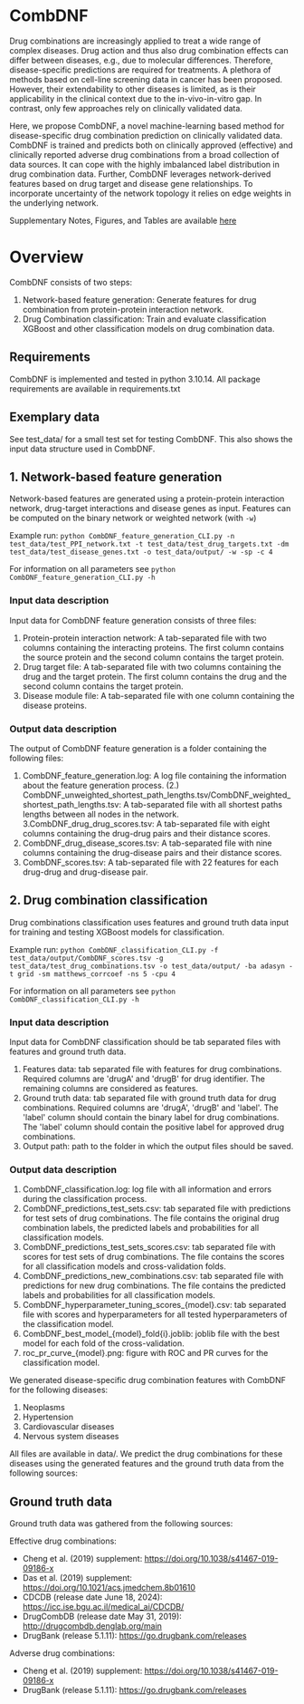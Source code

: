 # CombDNF

Drug combinations are increasingly applied to treat a wide range of complex diseases. Drug action and thus also drug combination effects can differ between diseases, e.g., due to molecular differences. Therefore, disease-specific predictions are required for treatments. A plethora of methods based on cell-line screening data in cancer has been proposed. However, their extendability to other diseases is limited, as is their applicability in the clinical context due to the in-vivo-in-vitro gap. In contrast, only few approaches rely on clinically validated data.

Here, we propose CombDNF, a novel machine-learning based method for disease-specific drug combination prediction on clinically validated data. CombDNF is trained and predicts both on clinically approved (effective) and clinically reported adverse drug combinations from a broad collection of data sources. It can cope with the highly imbalanced label distribution in drug combination data. Further, CombDNF leverages network-derived features based on drug target and disease gene relationships. To incorporate uncertainty of the network topology it relies on edge weights in the underlying network.

Supplementary Notes, Figures, and Tables are available [here](https://github.com/DILiS-lab/CombDNF/blob/main/Supplementary%20Notes%2C%20Figures%2C%20and%20Tables.pdf)


# Overview

CombDNF consists of two steps:
1. Network-based feature generation: Generate features for drug combination from protein-protein interaction network.
2. Drug Combination classification: Train and evaluate classification XGBoost and other classification models on drug combination data.

## Requirements

CombDNF is implemented and tested in python 3.10.14. All package requirements are available in requirements.txt

## Exemplary data
See test_data/ for a small test set for testing CombDNF. This also shows the input data structure used in CombDNF.

## 1. Network-based feature generation
Network-based features are generated using a protein-protein interaction network, drug-target interactions and disease genes as input. Features can be computed on the binary network or weighted network (with ```-w```)

Example run:
```python CombDNF_feature_generation_CLI.py -n test_data/test_PPI_network.txt -t test_data/test_drug_targets.txt -dm test_data/test_disease_genes.txt -o test_data/output/ -w -sp -c 4```

For information on all parameters see
```python CombDNF_feature_generation_CLI.py -h```

### Input data description
Input data for CombDNF feature generation consists of three files:
1. Protein-protein interaction network: A tab-separated file with two columns containing the interacting proteins. The first column contains the source protein and the second column contains the target protein.
2. Drug target file: A tab-separated file with two columns containing the drug and the target protein. The first column contains the drug and the second column contains the target protein.
3. Disease module file: A tab-separated file with one column containing the disease proteins.

### Output data description
The output of CombDNF feature generation is a folder containing the following files:
1. CombDNF_feature_generation.log: A log file containing the information about the feature generation process.
(2.) CombDNF_unweighted_shortest_path_lengths.tsv/CombDNF_weighted_shortest_path_lengths.tsv: A tab-separated file with all shortest paths lengths between all nodes in the network.
3.CombDNF_drug_drug_scores.tsv: A tab-separated file with eight columns containing the drug-drug pairs and their distance scores.
4. CombDNF_drug_disease_scores.tsv: A tab-separated file with nine columns containing the drug-disease pairs and their distance scores.
5. CombDNF_scores.tsv: A tab-separated file with 22 features for each drug-drug and drug-disease pair.

## 2. Drug combination classification
Drug combinations classification uses features and ground truth data input for training and testing XGBoost models for classification.

Example run:
```python CombDNF_classification_CLI.py -f test_data/output/CombDNF_scores.tsv -g test_data/test_drug_combinations.tsv -o test_data/output/ -ba adasyn -t grid -sm matthews_corrcoef -ns 5 -cpu 4```

For information on all parameters see
```python CombDNF_classification_CLI.py -h```


### Input data description
Input data for CombDNF classification should be tab separated files with features and ground truth data.
1. Features data: tab separated file with features for drug combinations. Required columns are 'drugA' and 'drugB' for drug identifier. The remaining columns are considered as features.
2. Ground truth data: tab separated file with ground truth data for drug combinations. Required columns are 'drugA', 'drugB' and 'label'. The 'label' column should contain the binary label for drug combinations. The 'label' column should contain the positive label for approved drug combinations.
3. Output path: path to the folder in which the output files should be saved.

### Output data description
1. CombDNF_classification.log: log file with all information and errors during the classification process.
2. CombDNF_predictions_test_sets.csv: tab separated file with predictions for test sets of drug combinations. The file contains the original drug combination labels, the predicted labels and probabilities for all classification models.
3. CombDNF_predictions_test_sets_scores.csv: tab separated file with scores for test sets of drug combinations. The file contains the scores for all classification models and cross-validation folds.
4. CombDNF_predictions_new_combinations.csv: tab separated file with predictions for new drug combinations. The file contains the predicted labels and probabilities for all classification models.
5. CombDNF_hyperparameter_tuning_scores_{model}.csv: tab separated file with scores and hyperparameters for all tested hyperparameters of the classification model.
6. CombDNF_best_model_{model}_fold{i}.joblib: joblib file with the best model for each fold of the cross-validation.
7. roc_pr_curve_{model}.png: figure with ROC and PR curves for the classification model.


We generated disease-specific drug combination features with CombDNF for the following diseases:

1. Neoplasms
2. Hypertension
3. Cardiovascular diseases
4. Nervous system diseases

All files are available in data/. We predict the drug combinations for these diseases using the generated features and the ground truth data from the following sources:

## Ground truth data

Ground truth data was gathered from the following sources:

Effective drug combinations:
- Cheng et al. (2019) supplement: https://doi.org/10.1038/s41467-019-09186-x
- Das et al. (2019) supplement: https://doi.org/10.1021/acs.jmedchem.8b01610
- CDCDB (release date June 18, 2024): https://icc.ise.bgu.ac.il/medical_ai/CDCDB/
- DrugCombDB (release date May 31, 2019): http://drugcombdb.denglab.org/main
- DrugBank (release 5.1.11): https://go.drugbank.com/releases

Adverse drug combinations:
- Cheng et al. (2019) supplement: https://doi.org/10.1038/s41467-019-09186-x
- DrugBank (release 5.1.11): https://go.drugbank.com/releases



